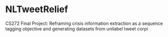 # NLTweetRelief
CS272 Final Project: Reframing crisis information extraction as a sequence tagging objective and generating datasets from unilabel tweet corpi
